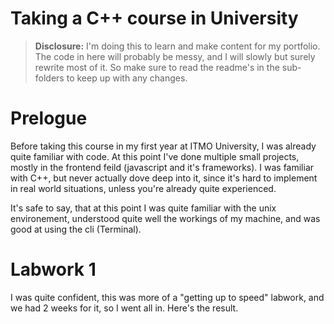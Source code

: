 # Taking a C++ course in University

> **Disclosure:**
> I'm doing this to learn and make content for my portfolio. The code in here will probably be messy, and I will slowly but surely rewrite most of it. So make sure to read the readme's in the sub-folders to keep up with any changes.

# Prelogue

Before taking this course in my first year at ITMO University, I was already quite familiar with code. At this point I've done multiple small projects, mostly in the frontend feild (javascript and it's frameworks). I was familiar with C++, but never actually dove deep into it, since it's hard to implement in real world situations, unless you're already quite experienced.

It's safe to say, that at this point I was quite familiar with the unix environement, understood quite well the workings of my machine, and was good at using the cli (Terminal).

# Labwork 1

I was quite confident, this was more of a "getting up to speed" labwork, and we had 2 weeks for it, so I went all in. Here's the result.

